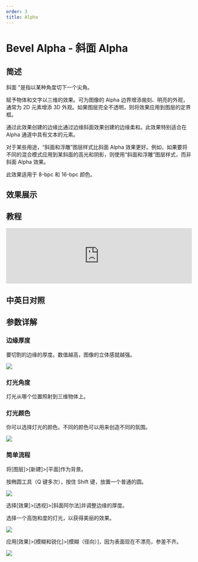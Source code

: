 ```yaml
---
order: 3
title: Alpha
---
```


# Bevel Alpha - 斜面 Alpha

## 简述

斜面 "是指以某种角度切下一个尖角。

赋予物体和文字以三维的效果。可为图像的 Alpha 边界增添凿刻、明亮的外观，通常为 2D 元素增添 3D
外观。如果图层完全不透明，则将效果应用到图层的定界框。

通过此效果创建的边缘比通过边缘斜面效果创建的边缘柔和。此效果特别适合在 Alpha 通道中具有文本的元素。

对于某些用途，“斜面和浮雕”图层样式比斜面 Alpha
效果更好。例如，如果要将不同的混合模式应用到某斜面的高光和阴影，则使用“斜面和浮雕”图层样式，而非斜面 Alpha 效果。

此效果适用于 8-bpc 和 16-bpc 颜色。

## 效果展示

## 教程

<iframe src="https://player.bilibili.com/player.html?bvid=BV1e34y1X7Vj&page=18&high_quality=1" width="100%" allowfullscreen="allowfullscreen" frameborder="0"></iframe>

## 中英日对照

## 参数详解

### 边缘厚度

要切割的边缘的厚度。数值越高，图像的立体感就越强。

![](https://cdn.yuelili.com/20211227123640.png)

### 灯光角度

灯光从哪个位置照射到三维物体上。

### 灯光颜色

你可以选择灯光的颜色。不同的颜色可以用来创造不同的氛围。

![](https://cdn.yuelili.com/20211227123752.png)

### 简单流程

将[图层]>[新建]>[平面]作为背景。

按椭圆工具（Q 键多次），按住 Shift 键，放置一个普通的圆。

![](https://cdn.yuelili.com/20211227123930.png)

选择[效果]>[透视]>[斜面阿尔法]并调整边缘的厚度。

选择一个高饱和度的灯光，以获得美丽的效果。

![](https://cdn.yuelili.com/20211227124003.png)

应用[效果]>[模糊和锐化]>[模糊（径向）]，因为表面现在不漂亮，参差不齐。

![](https://cdn.yuelili.com/20211227124037.png)
